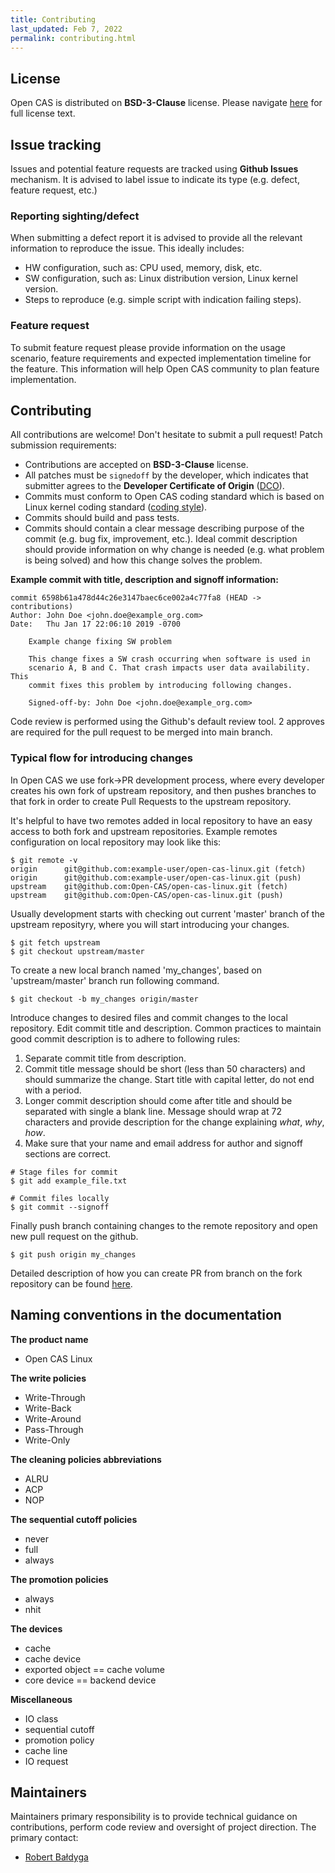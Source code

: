 ```yaml
---
title: Contributing
last_updated: Feb 7, 2022
permalink: contributing.html
---
```


## License
Open CAS is distributed on **BSD-3-Clause** license. Please navigate
[here](https://spdx.org/licenses/BSD-3-Clause.html) for full license text.

## Issue tracking
Issues and potential feature requests are tracked using **Github Issues**
mechanism. It is advised to label issue to indicate its type (e.g. defect,
feature request, etc.)

### Reporting sighting/defect
When submitting a defect report it is advised to provide all the relevant
information to reproduce the issue. This ideally includes:
* HW configuration, such as: CPU used, memory, disk, etc.
* SW configuration, such as: Linux distribution version, Linux kernel version.
* Steps to reproduce (e.g. simple script with indication failing steps).

### Feature request
To submit feature request please provide information on the usage scenario,
feature requirements and expected implementation timeline for the feature. This
information will help Open CAS community to plan feature implementation.

## Contributing
All contributions are welcome! Don't hesitate to submit a pull request!
Patch submission requirements:
* Contributions are accepted on **BSD-3-Clause** license.
* All patches must be `signedoff` by the developer, which indicates that
  submitter agrees to the **Developer Certificate of Origin**
  ([DCO](https://developercertificate.org)).
* Commits must conform to Open CAS coding standard which is based on Linux
  kernel coding standard ([coding style](https://git.kernel.org/pub/scm/linux/kernel/git/torvalds/linux.git/tree/Documentation/process/coding-style.rst)).
* Commits should build and pass tests.
* Commits should contain a clear message describing purpose of the commit (e.g. bug
  fix, improvement, etc.). Ideal commit description should provide information
  on why change is needed (e.g. what problem is being solved) and how this
  change solves the problem.

**Example commit with title, description and signoff information:**
~~~{.sh}
commit 6598b61a478d44c26e3147baec6ce002a4c77fa8 (HEAD -> contributions)
Author: John Doe <john.doe@example_org.com>
Date:   Thu Jan 17 22:06:10 2019 -0700

    Example change fixing SW problem

    This change fixes a SW crash occurring when software is used in
    scenario A, B and C. That crash impacts user data availability. This
    commit fixes this problem by introducing following changes.

    Signed-off-by: John Doe <john.doe@example_org.com>
~~~

Code review is performed using the Github's default review tool. 2 approves are
required for the pull request to be merged into main branch.

### Typical flow for introducing changes

In Open CAS we use fork->PR development process, where every developer
creates his own fork of upstream repository, and then pushes branches
to that fork in order to create Pull Requests to the upstream repository.

It's helpful to have two remotes added in local repository to have an easy
access to both fork and upstream repositories. Example remotes configuration
on local repository may look like this:

~~~{.sh}
$ git remote -v
origin		git@github.com:example-user/open-cas-linux.git (fetch)
origin		git@github.com:example-user/open-cas-linux.git (push)
upstream	git@github.com:Open-CAS/open-cas-linux.git (fetch)
upstream	git@github.com:Open-CAS/open-cas-linux.git (push)
~~~

Usually development starts with checking out current 'master' branch
of the upstream reposityry, where you will start introducing your changes.

~~~{.sh}
$ git fetch upstream
$ git checkout upstream/master
~~~

To create a new local branch named 'my_changes', based on 'upstream/master'
branch run following command.

~~~{.sh}
$ git checkout -b my_changes origin/master
~~~

Introduce changes to desired files and commit changes to the local repository.
Edit commit title and description. Common practices to maintain good commit
description is to adhere to following rules:
1. Separate commit title from description.
2. Commit title message should be short (less than 50 characters) and should
   summarize the change. Start title with capital letter, do not end with a
   period.
3. Longer commit description should come after title and should be separated
   with single a blank line. Message should wrap at 72 characters and provide
   description for the change explaining *what*, *why*, *how*.
4. Make sure that your name and email address for author and signoff sections
   are correct.

~~~{.sh}
# Stage files for commit
$ git add example_file.txt

# Commit files locally
$ git commit --signoff
~~~

Finally push branch containing changes to the remote repository and open new
pull request on the github.

~~~{.sh}
$ git push origin my_changes
~~~

Detailed description of how you can create PR from branch on the fork
repository can be found [here](https://docs.github.com/en/pull-requests/collaborating-with-pull-requests/proposing-changes-to-your-work-with-pull-requests/creating-a-pull-request-from-a-fork).

## Naming conventions in the documentation
**The product name**
* Open CAS Linux

**The write policies**
* Write-Through
* Write-Back
* Write-Around
* Pass-Through
* Write-Only

**The cleaning policies abbreviations**
* ALRU
* ACP
* NOP

**The sequential cutoff policies**
* never
* full
* always

**The promotion policies**
* always
* nhit

**The devices**
* cache
* cache device
* exported object == cache volume
* core device == backend device

**Miscellaneous**
* IO class
* sequential cutoff
* promotion policy
* cache line
* IO request

## Maintainers
Maintainers primary responsibility is to provide technical guidance on
contributions, perform code review and oversight of project direction.
The primary contact:
* [Robert Bałdyga](mailto:baldyga.r@gmail.com)
